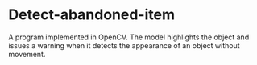 # Detect-abandoned-item
A program implemented in OpenCV. The model highlights the object and issues a warning when it detects the appearance of an object without movement.
